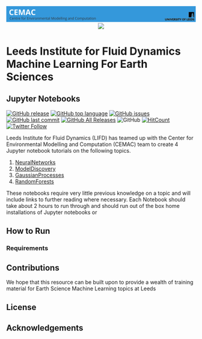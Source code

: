 <div align="center">
<a href="https://www.cemac.leeds.ac.uk/">
  <img src="https://github.com/cemac/cemac_generic/blob/master/Images/cemac.png"></a>
  <a href="https://fluids.leeds.ac.uk//">
  <img src="https://github.com/cemac/LFID_ENV_ML_NOTEBOOKS/blob/master/images/LFIDlogo.jpg"></a>
  <br>
</div>

# Leeds Institute for Fluid Dynamics Machine Learning For Earth Sciences #
## Jupyter Notebooks ##

 [![GitHub release](https://img.shields.io/github/release/cemac/LFID_ENV_ML_NOTEBOOKS.svg)](https://github.com/cemac/LFID_ENV_ML_NOTEBOOKS/releases) [![GitHub top language](https://img.shields.io/github/languages/top/cemac/LFID_ENV_ML_NOTEBOOKS.svg)](https://github.com/cemac/LFID_ENV_ML_NOTEBOOKS) [![GitHub issues](https://img.shields.io/github/issues/cemac/LFID_ENV_ML_NOTEBOOKS.svg)](https://github.com/cemac/LFID_ENV_ML_NOTEBOOKS/issues) [![GitHub last commit](https://img.shields.io/github/last-commit/cemac/LFID_ENV_ML_NOTEBOOKS.svg)](https://github.com/cemac/LFID_ENV_ML_NOTEBOOKS/commits/master) [![GitHub All Releases](https://img.shields.io/github/downloads/cemac/LFID_ENV_ML_NOTEBOOKS/total.svg)](https://github.com/cemac/LFID_ENV_ML_NOTEBOOKS/releases) ![GitHub](https://img.shields.io/github/license/cemac/LFID_ENV_ML_NOTEBOOKS.svg)
[![HitCount](http://hits.dwyl.io/{cemac}/{LFID_ENV_ML_NOTEBOOKS}.svg)](http://hits.dwyl.io/{cemac}/{LFID_ENV_ML_NOTEBOOKS})
[![Twitter Follow](https://img.shields.io/twitter/follow/FluidsLeeds.svg?style=social&label=Follow)](https://twitter.com/FluidsLeeds)

Leeds Institute for Fluid Dynamics (LIFD) has teamed up with the Center for Environmental Modelling and Computation (CEMAC) team to create 4 Jupyter notebook tutorials on the following topics.

1. [NeuralNetworks](NeuralNetworks)
2. [ModelDiscovery](ModelDiscovery)
3. [GaussianProcesses](GaussianProcesses)
4. [RandomForests](RandomForests)

These notebooks require very little previous knowledge on a topic and will include links to further reading where necessary. Each Notebook should take about 2 hours to run through and should run out of the box home installations of Jupyter notebooks or

## How to Run

### Requirements

## Contributions

We hope that this resource can be built upon to provide a wealth of training material for Earth Science Machine Learning topics at Leeds

## License

## Acknowledgements
